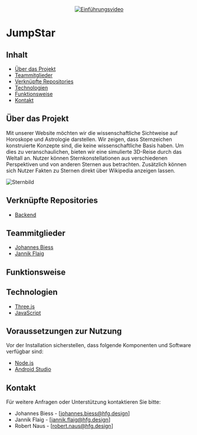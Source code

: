<div align="center">
  <a href="https://www.youtube.com/watch?v=_YpyL8_qQfw">
    <img src="https://img.youtube.com/vi/_YpyL8_qQfw/0.jpg" alt="Einführungsvideo">
  </a>
</div>

# JumpStar

## Inhalt
- [Über das Projekt](#über-das-projekt)
- [Teammitglieder](#teammitglieder)
- [Verknüpfte Repositories](#Verknüpfte-Repositories)
- [Technologien](#technologien)
- [Funktionsweise](#funktionsweise)
- [Kontakt](#kontakt)


## Über das Projekt

Mit unserer Website möchten wir die wissenschaftliche Sichtweise auf Horoskope und Astrologie darstellen. Wir zeigen, dass Sternzeichen konstruierte Konzepte sind, die keine wissenschaftliche Basis haben. Um dies zu veranschaulichen, bieten wir eine simulierte 3D-Reise durch das Weltall an. Nutzer können Sternkonstellationen aus verschiedenen Perspektiven und von anderen Sternen aus betrachten.
Zusätzlich können sich Nutzer Fakten zu Sternen direkt über Wikipedia anzeigen lassen.



![Sternbild](https://github.com/jannikflaig/goease/blob/main/assets/Mockup.svg?raw=true)

## Verknüpfte Repositories

- [Backend](https://github.com/jannikflaig/prot-backend)

## Teammitglieder

- [Johannes Biess](https://github.com/johannesb999)
- [Jannik Flaig](https://github.com/jannikflaig)


## Funktionsweise 



## Technologien

- [Three.js](https://reactnative.dev/docs/set-up-your-environment)
- [JavaScript](https://developer.android.com/studio?hl=de)



## Voraussetzungen zur Nutzung

Vor der Installation sicherstellen, dass folgende Komponenten und Software verfügbar sind:

- [Node.js](https://nodejs.org/en)
- [Android Studio](https://developer.android.com/studio?hl=de)



## Kontakt

Für weitere Anfragen oder Unterstützung kontaktieren Sie bitte:


- Johannes Biess - [johannes.biess@hfg.design]
- Jannik Flaig - [jannik.flaig@hfg.design]
- Robert Naus - [robert.naus@hfg.design]
